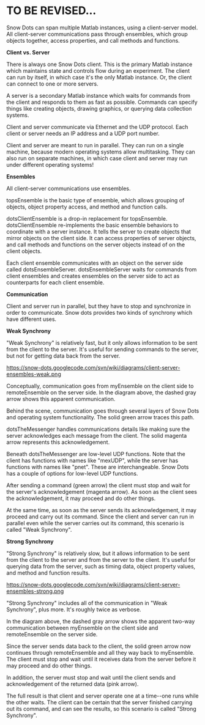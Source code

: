 # TO BE REVISED...
Snow Dots can span multiple Matlab instances, using a client-server model. All client-server communications pass through ensembles, which group objects together, access properties, and call methods and functions.

**Client vs. Server**

There is always one Snow Dots client. This is the primary Matlab instance which maintains state and controls flow during an experiment. The client can run by itself, in which case it's the only Matlab instance. Or, the client can connect to one or more servers.

A server is a secondary Matlab instance which waits for commands from the client and responds to them as fast as possible. Commands can specify things like creating objects, drawing graphics, or querying data collection systems.

Client and server communicate via Ethernet and the UDP protocol. Each client or server needs an IP address and a UDP port number.

Client and server are meant to run in parallel. They can run on a single machine, because modern operating systems allow multitasking. They can also run on separate machines, in which case client and server may run under different operating systems!

**Ensembles**

All client-server communications use ensembles.

topsEnsemble is the basic type of ensemble, which allows grouping of objects, object property access, and method and function calls.

dotsClientEnsemble is a drop-in replacement for topsEnsemble. dotsClientEnsemble re-implements the basic ensemble behaviors to coordinate with a server instance. It tells the server to create objects that mirror objects on the client side. It can access properties of server objects, and call methods and functions on the server objects instead of on the client objects.

Each client ensemble communicates with an object on the server side called dotsEnsembleServer. dotsEnsembleServer waits for commands from client ensembles and creates ensembles on the server side to act as counterparts for each client ensemble.

**Communication**

Client and server run in parallel, but they have to stop and synchronize in order to communicate. Snow dots provides two kinds of synchrony which have different uses.

**Weak Synchrony**

"Weak Synchrony" is relatively fast, but it only allows information to be sent from the client to the server. It's useful for sending commands to the server, but not for getting data back from the server.

https://snow-dots.googlecode.com/svn/wiki/diagrams/client-server-ensembles-weak.png

Conceptually, communication goes from myEnsemble on the client side to remoteEnsemble on the server side. In the diagram above, the dashed gray arrow shows this apparent communication.

Behind the scene, communication goes through several layers of Snow Dots and operating system functionality. The solid green arrow traces this path.

dotsTheMessenger handles communications details like making sure the server acknowledges each message from the client. The solid magenta arrow represents this acknowledgement.

Beneath dotsTheMessenger are low-level UDP functions. Note that the client has functions with names like "mexUDP", while the server has functions with names like "pnet". These are interchangeable. Snow Dots has a couple of options for low-level UDP functions.

After sending a command (green arrow) the client must stop and wait for the server's acknowledgement (magenta arrow). As soon as the client sees the acknowledgement, it may proceed and do other things.

At the same time, as soon as the server sends its acknowledgement, it may proceed and carry out its command. Since the client and server can run in parallel even while the server carries out its command, this scenario is called "Weak Synchrony".

**Strong Synchrony**

"Strong Synchrony" is relatively slow, but it allows information to be sent from the client to the server and from the server to the client. It's useful for querying data from the server, such as timing data, object property values, and method and function results.

https://snow-dots.googlecode.com/svn/wiki/diagrams/client-server-ensembles-strong.png

"Strong Synchrony" includes all of the communication in "Weak Synchrony", plus more. It's roughly twice as verbose.

In the diagram above, the dashed gray arrow shows the apparent two-way communication between myEnsemble on the client side and remoteEnsemble on the server side.

Since the server sends data back to the client, the solid green arrow now continues through remoteEnsemble and all they way back to myEnsemble. The client must stop and wait until it receives data from the server before it may proceed and do other things.

In addition, the server must stop and wait until the client sends and acknowledgement of the returned data (pink arrow).

The full result is that client and server operate one at a time--one runs while the other waits. The client can be certain that the server finished carrying out its command, and can see the results, so this scenario is called "Strong Synchrony".